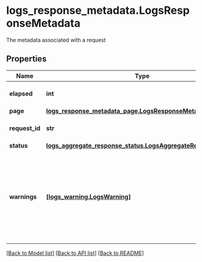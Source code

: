 # logs_response_metadata.LogsResponseMetadata

The metadata associated with a request
## Properties
Name | Type | Description | Notes
------------ | ------------- | ------------- | -------------
**elapsed** | **int** | The time elapsed in milliseconds | [optional] 
**page** | [**logs_response_metadata_page.LogsResponseMetadataPage**](LogsResponseMetadataPage.md) |  | [optional] 
**request_id** | **str** | The identifier of the request | [optional] 
**status** | [**logs_aggregate_response_status.LogsAggregateResponseStatus**](LogsAggregateResponseStatus.md) |  | [optional] 
**warnings** | [**[logs_warning.LogsWarning]**](LogsWarning.md) | A list of warnings (non fatal errors) encountered, partial results might be returned if warnings are present in the response. | [optional] 

[[Back to Model list]](README.md#documentation-for-models) [[Back to API list]](README.md#documentation-for-api-endpoints) [[Back to README]](README.md)


